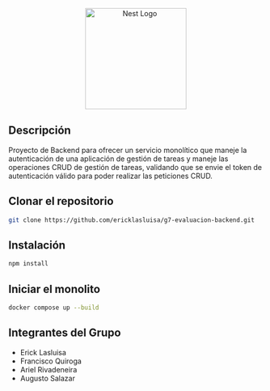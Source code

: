 <p align="center">
  <a href="http://nestjs.com/" target="blank"><img src="https://nestjs.com/img/logo-small.svg" width="200" alt="Nest Logo" /></a>
</p>

[circleci-image]: https://img.shields.io/circleci/build/github/nestjs/nest/master?token=abc123def456
[circleci-url]: https://circleci.com/gh/nestjs/nest

## Descripción

Proyecto de Backend para ofrecer un servicio monolítico que maneje la autenticación de una aplicación de gestión de tareas y maneje las operaciones CRUD de gestión de tareas, validando que se envie el token de autenticación válido para poder realizar las peticiones CRUD.

## Clonar el repositorio
```bash
git clone https://github.com/ericklasluisa/g7-evaluacion-backend.git
```

## Instalación

```bash
npm install
```

## Iniciar el monolito

```bash
docker compose up --build
```

## Integrantes del Grupo

- Erick Lasluisa
- Francisco Quiroga
- Ariel Rivadeneira
- Augusto Salazar
